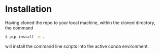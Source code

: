 # Installation

Having cloned the repo to your local machine, within the cloned directory, the command

```bash
$ pip install -e .
```

will install the command line scripts into the active conda environment.
